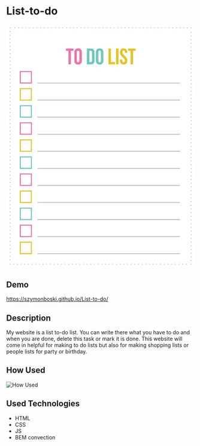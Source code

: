 # List-to-do
![To Do List](https://github.com/SzymonBoski/List-to-do/blob/main/images/picture.jpg)

## Demo 

https://szymonboski.github.io/List-to-do/

## Description 

My website is a list to-do list. You can write there what you have to do and when you are done, delete this task or mark it is done. This website will come in helpful for making to do lists but also for making shopping lists or people lists for party or birthday.

## How Used

![How Used](https://github.com/SzymonBoski/List-to-do/commit/91499c606ca399d72716472d369b53e9ccf83cd7)

## Used Technologies
- HTML 
- CSS
- JS
- BEM convection

